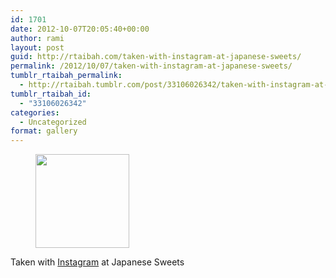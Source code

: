 ```yaml
---
id: 1701
date: 2012-10-07T20:05:40+00:00
author: rami
layout: post
guid: http://rtaibah.com/taken-with-instagram-at-japanese-sweets/
permalink: /2012/10/07/taken-with-instagram-at-japanese-sweets/
tumblr_rtaibah_permalink:
  - http://rtaibah.tumblr.com/post/33106026342/taken-with-instagram-at-japanese-sweets
tumblr_rtaibah_id:
  - "33106026342"
categories:
  - Uncategorized
format: gallery
---
```

<div id='gallery-111' class='gallery galleryid-1701 gallery-columns-3 gallery-size-thumbnail'>
  <figure class='gallery-item'> 
  
  <div class='gallery-icon landscape'>
    <a href='http://139.59.20.41/2012/10/07/taken-with-instagram-at-japanese-sweets/attachment/1702/'><img width="150" height="150" src="http://139.59.20.41/wp-content/uploads/2012/10/tumblr_mbjh5gGLo81qb4qlko1_1280-150x150.jpg" class="attachment-thumbnail size-thumbnail" alt="" srcset="http://139.59.20.41/wp-content/uploads/2012/10/tumblr_mbjh5gGLo81qb4qlko1_1280-150x150.jpg 150w, http://139.59.20.41/wp-content/uploads/2012/10/tumblr_mbjh5gGLo81qb4qlko1_1280-300x300.jpg 300w, http://139.59.20.41/wp-content/uploads/2012/10/tumblr_mbjh5gGLo81qb4qlko1_1280-100x100.jpg 100w, http://139.59.20.41/wp-content/uploads/2012/10/tumblr_mbjh5gGLo81qb4qlko1_1280.jpg 612w" sizes="100vw" /></a>
  </div></figure>
</div>

Taken with [Instagram](http://instagram.com) at Japanese Sweets